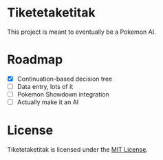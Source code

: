 # Tiketetaketitak

This project is meant to eventually be a Pokemon AI.

# Roadmap

- [x] Continuation-based decision tree
- [ ] Data entry, lots of it
- [ ] Pokemon Showdown integration
- [ ] Actually make it an AI

# License

Tiketetaketitak is licensed under the [MIT License](https://opensource.org/licenses/MIT).
